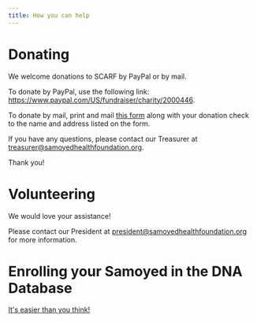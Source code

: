 ```yaml
---
title: How you can help
---
```

# Donating

We welcome donations to SCARF by PayPal or by mail.

To donate by PayPal, use the following link: <https://www.paypal.com/US/fundraiser/charity/2000446>.

To donate by mail, print and mail [this form](/files/SCARF_Donation_Form.pdf) along with your donation check to the name and address listed on the form.

If you have any questions, please contact our Treasurer at [treasurer@samoyedhealthfoundation.org](mailto:treasurer@samoyedhealthfoundation.org?subject=Donating).

Thank you!

# Volunteering

We would love your assistance!

Please contact our President at [president@samoyedhealthfoundation.org](mailto:president@samoyedhealthfoundation.org?subject=Volunteering) for more information.

# Enrolling your Samoyed in the DNA Database

[It's easier than you think!](/databases/adding-your-samoyed)